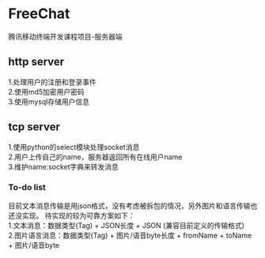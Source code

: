 # FreeChat
腾讯移动终端开发课程项目-服务器端

## http server
  
1.处理用户的注册和登录事件  
2.使用md5加密用户密码  
3.使用mysql存储用户信息  
  
## tcp server
    
1.使用python的select模块处理socket消息  
2.用户上传自己的name，服务器返回所有在线用户name  
3.维护name:socket字典来转发消息  

### To-do list
目前文本消息传输是用json格式，没有考虑被拆包的情况，另外图片和语言传输也还没实现。
待实现的较为可靠方案如下：  
1.文本消息：数据类型(Tag) + JSON长度 + JSON (兼容目前定义的传输格式)  
2.图片语言消息：数据类型(Tag) + 图片/语音byte长度 + fromName + toName + 图片/语音byte
 

